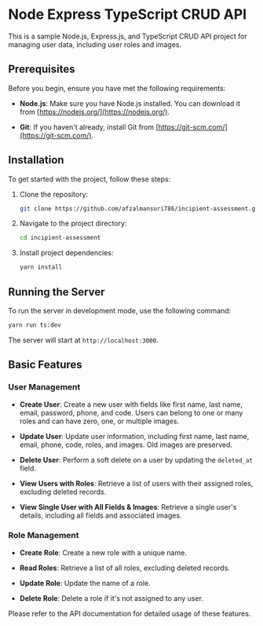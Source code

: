 # Node Express TypeScript CRUD API

This is a sample Node.js, Express.js, and TypeScript CRUD API project for managing user data, including user roles and images.

## Prerequisites

Before you begin, ensure you have met the following requirements:

- **Node.js**: Make sure you have Node.js installed. You can download it from [https://nodejs.org/](https://nodejs.org/).

- **Git**: If you haven't already, install Git from [https://git-scm.com/](https://git-scm.com/).

## Installation

To get started with the project, follow these steps:

1. Clone the repository:

   ```bash
   git clone https://github.com/afzalmansuri786/incipient-assessment.git
   ```

2. Navigate to the project directory:

   ```bash
   cd incipient-assessment
   ```

3. Install project dependencies:

   ```bash
   yarn install
   ```

## Running the Server

To run the server in development mode, use the following command:

```bash
yarn run ts:dev
```

The server will start at `http://localhost:3000`.

## Basic Features

### User Management

- **Create User**: Create a new user with fields like first name, last name, email, password, phone, and code. Users can belong to one or many roles and can have zero, one, or multiple images.

- **Update User**: Update user information, including first name, last name, email, phone, code, roles, and images. Old images are preserved.

- **Delete User**: Perform a soft delete on a user by updating the `deleted_at` field.

- **View Users with Roles**: Retrieve a list of users with their assigned roles, excluding deleted records.

- **View Single User with All Fields & Images**: Retrieve a single user's details, including all fields and associated images.

### Role Management

- **Create Role**: Create a new role with a unique name.

- **Read Roles**: Retrieve a list of all roles, excluding deleted records.

- **Update Role**: Update the name of a role.

- **Delete Role**: Delete a role if it's not assigned to any user.

Please refer to the API documentation for detailed usage of these features.
